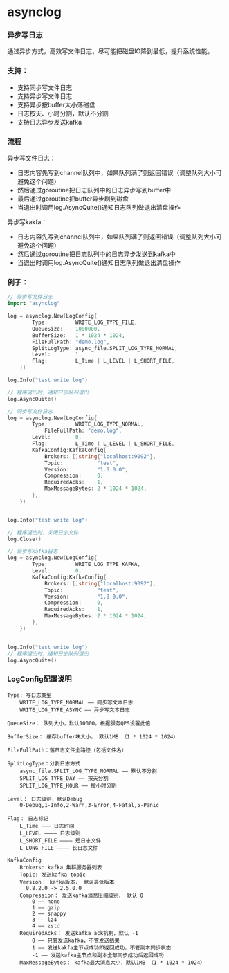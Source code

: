 # asynclog

### 异步写日志

通过异步方式，高效写文件日志，尽可能把磁盘IO降到最低，提升系统性能。


### 支持：
- 支持同步写文件日志
- 支持异步写文件日志
- 支持异步按buffer大小落磁盘
- 日志按天、小时分割，默认不分割
- 支持日志异步发送kafka

### 流程

异步写文件日志：

- 日志内容先写到channel队列中，如果队列满了则返回错误（调整队列大小可避免这个问题）
- 然后通过goroutine把日志队列中的日志异步写到buffer中
- 最后通过goroutine把buffer异步刷到磁盘
- 当退出时调用log.AsyncQuite()通知日志队列做退出清盘操作

异步写kakfa：

- 日志内容先写到channel队列中，如果队列满了则返回错误（调整队列大小可避免这个问题）
- 然后通过goroutine把日志队列中的日志异步发送到kafka中
- 当退出时调用log.AsyncQuite()通知日志队列做退出清盘操作



### 例子：

```go
// 异步写文件日志
import "asynclog"

log = asynclog.New(LogConfig{
        Type:         WRITE_LOG_TYPE_FILE,
        QueueSize:    1000000,
        BufferSize:   1 * 1024 * 1024,
        FileFullPath: "demo.log",
        SplitLogType: async_file.SPLIT_LOG_TYPE_NORMAL,
        Level:        1,
        Flag:         L_Time | L_LEVEL | L_SHORT_FILE,
    })

log.Info("test write log")

// 程序退出时，通知日志队列退出
log.AsyncQuite()
```
```go
// 同步写文件日志
log = asynclog.New(LogConfig{
        Type:         WRITE_LOG_TYPE_NORMAL,
  			FileFullPath: "demo.log",
        Level:        0,
        Flag:         L_Time | L_LEVEL | L_SHORT_FILE,
        KafkaConfig:KafkaConfig{
            Brokers: []string{"localhost:9092"},
            Topic:           "test",
            Version:         "1.0.0.0",
            Compression:     0,
            RequiredAcks:    1,
            MaxMessageBytes: 2 * 1024 * 1024,
        },
    })


log.Info("test write log")

// 程序退出时，关闭日志文件
log.Close()
```

```go
// 异步写kafka日志
log = asynclog.New(LogConfig{
        Type:         WRITE_LOG_TYPE_KAFKA,
        Level:        0,
        KafkaConfig:KafkaConfig{
            Brokers: []string{"localhost:9092"},
            Topic:           "test",
            Version:         "1.0.0.0",
            Compression:     0,
            RequiredAcks:    1,
            MaxMessageBytes: 2 * 1024 * 1024,
        },
    })


log.Info("test write log")
// 程序退出时，通知日志队列退出
log.AsyncQuite()
```



### LogConfig配置说明

```
Type: 写日志类型
    WRITE_LOG_TYPE_NORMAL —— 同步写文本日志
    WRITE_LOG_TYPE_ASYNC —— 异步写文本日志

QueueSize： 队列大小，默认10000。根据服务QPS设置此值

BufferSize： 缓存buffer块大小， 默认1MB （1 * 1024 * 1024）

FileFullPath：落日志文件全路径（包括文件名）

SplitLogType：分割日志方式
    async_file.SPLIT_LOG_TYPE_NORMAL —— 默认不分割
    SPLIT_LOG_TYPE_DAY —— 按天分割
    SPLIT_LOG_TYPE_HOUR —— 按小时分割

Level： 日志级别，默认Debug
    0-Debug,1-Info,2-Warn,3-Error,4-Fatal,5-Panic

Flag： 日志标记
    L_Time ——— 日志时间
    L_LEVEL ———— 日志级别
    L_SHORT_FILE ———— 短日志文件
    L_LONG_FILE ———— 长日志文件

KafkaConfig
	Brokers: kafka 集群服务器列表
	Topic: 发送kafka topic
	Version： kafka版本， 默认最低版本
	  0.8.2.0 -> 2.5.0.0
	Compression： 发送kafka消息压缩级别， 默认 0
		0 —— none
		1 —— gzip
		2 —— snappy
		3 —— lz4
		4 —— zstd
	RequiredAcks： 发送kafka ack机制，默认 -1
		0 —— 只管发送kafka，不管发送结果
		1 —— 发送kakfa主节点成功即返回成功，不管副本同步状态
		-1 —— 发送kafka主节点和副本全部同步成功后返回成功
	MaxMessageBytes： kafka最大消息大小，默认1MB （1 * 1024 * 1024）
```

